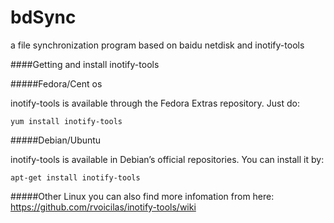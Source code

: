 bdSync
======

a file synchronization program based on baidu netdisk and inotify-tools

####Getting and install inotify-tools

#####Fedora/Cent os

inotify-tools is available through the Fedora Extras repository. Just do:

    yum install inotify-tools

#####Debian/Ubuntu

inotify-tools is available in Debian’s official repositories. You can install it by:

    apt-get install inotify-tools

#####Other Linux
 you can also find more infomation from here: <https://github.com/rvoicilas/inotify-tools/wiki>
